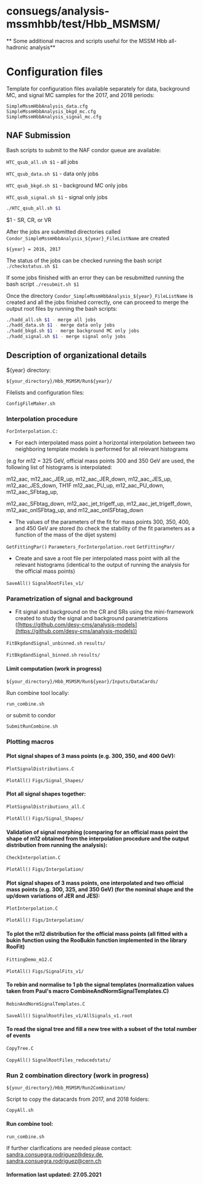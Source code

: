 # consuegs/analysis-mssmhbb/test/Hbb_MSMSM/ 

** Some additional macros and scripts useful for the MSSM Hbb all-hadronic analysis**

# Configuration files
Template for configuration files available separately for data, background MC, and signal MC samples for the 2017, and 2018 periods:

    SimpleMssmHbbAnalysis_data.cfg
    SimpleMssmHbbAnalysis_bkgd_mc.cfg
    SimpleMssmHbbAnalysis_signal_mc.cfg


## NAF Submission

Bash scripts to submit to the NAF condor queue are available:

`HTC_qsub_all.sh $1` - all jobs

`HTC_qsub_data.sh $1` - data only jobs 

`HTC_qsub_bkgd.sh $1` - background MC only jobs 

`HTC_qsub_signal.sh $1` - signal only jobs 

```bash
./HTC_qsub_all.sh $1
```
$1 - SR, CR, or VR


After the jobs are submitted directories called `Condor_SimpleMssmHbbAnalysis_${year}_FileListName` are created

`${year} = 2016, 2017`

The status of the jobs can be checked running the bash script `./checkstatus.sh $1`

If some jobs finished with an error they can be resubmitted running the bash script `./resubmit.sh $1`

Once the directory `Condor_SimpleMssmHbbAnalysis_${year}_FileListName` is created and all the jobs finished correctly, one can proceed to merge the output root files by running the bash scripts:

```bash
./hadd_all.sh $1 - merge all jobs
./hadd_data.sh $1 - merge data only jobs 
./hadd_bkgd.sh $1 - merge background MC only jobs 
./hadd_signal.sh $1 - merge signal only jobs 

```

## Description of organizational details

${year} directory:

`${your_directory}/Hbb_MSMSM/Run${year}/`

Filelists and configuration files:

`ConfigFileMaker.sh`


### Interpolation procedure

`ForInterpolation.C:`

* For each interpolated mass point a horizontal interpolation between two neighboring template models is performed for all relevant histograms

(e.g for m12 = 325 GeV, official mass points 300 and 350 GeV are used, the following list of histograms is interpolated: 
 
 m12_aac, m12_aac_JER_up, m12_aac_JER_down, m12_aac_JES_up, m12_aac_JES_down, TH1F	m12_aac_PU_up, m12_aac_PU_down, m12_aac_SFbtag_up, 
 
 m12_aac_SFbtag_down, m12_aac_jet_trigeff_up, m12_aac_jet_trigeff_down, m12_aac_onlSFbtag_up, and m12_aac_onlSFbtag_down
 
* The values of the parameters of the fit for mass points 300, 350, 400, and 450 GeV are stored (to check the stability of the fit parameters as a function of the mass of the dijet system) 

`GetFittingPar()` `Parameters_ForInterpolation.root`  `GetFittingPar/`

* Create and save a root file per interpolated mass point with all the relevant histograms (identical to the output of running the analysis for the official mass points)

`SaveAll()`  `SignalRootFiles_v1/`


### Parametrization of signal and background

* Fit signal and background on the CR and SRs using the mini-framework created to study the signal and background parametrizations ([https://github.com/desy-cms/analysis-models](https://github.com/desy-cms/analysis-models))

`FitBkgdandSignal_unbinned.sh`  `results/`

`FitBkgdandSignal_binned.sh`    `results/`


#### Limit computation (work in progress)

`${your_directory}/Hbb_MSMSM/Run${year}/Inputs/DataCards/`

Run combine tool locally:

`run_combine.sh`

or submit to condor

`SubmitRunCombine.sh`


### Plotting macros 

#### Plot signal shapes of 3 mass points (e.g. 300, 350, and 400 GeV):

`PlotSignalDistributions.C`

`PlotAll()` `Figs/Signal_Shapes/`


#### Plot all signal shapes together:

`PlotSignalDistributions_all.C` 

`PlotAll()` `Figs/Signal_Shapes/`


#### Validation of signal morphing (comparing for an official mass point the shape of m12 obtained from the interpolation procedure and the output distribution from running the analysis):
 
`CheckInterpolation.C`

`PlotAll()` `Figs/Interpolation/`


#### Plot signal shapes of 3 mass points, one interpolated and two official mass points (e.g. 300, 325, and 350 GeV) (for the nominal shape and the up/down variations of JER and JES):

`PlotInterpolation.C`

`PlotAll()` `Figs/Interpolation/`


#### To plot the m12 distribution for the official mass points (all fitted with a bukin function using the RooBukin function implemented in the library RooFit)
  
`FittingDemo_m12.C`
 
`PlotAll()` `Figs/SignalFits_v1/`


#### To rebin and normalise to 1 pb the signal templates (normalization values taken from Paul's macro CombineAndNormSignalTemplates.C)
 
`RebinAndNormSignalTemplates.C`

`SaveAll()` `SignalRootFiles_v1/AllSignals_v1.root`


#### To read the signal tree and fill a new tree with a subset of the total number of events

`CopyTree.C`

`CopyAll()` `SignalRootFiles_reducedstats/`


### Run 2 combination directory (work in progress)

`${your_directory}/Hbb_MSMSM/Run2Combination/`

Script to copy the datacards from 2017, and 2018 folders:

`CopyAll.sh`

#### Run combine tool:

`run_combine.sh`


If further clarifications are needed please contact: [sandra.consuegra.rodriguez@desy.de](sandra.consuegra.rodriguez@desy.de), [sandra.consuegra.rodriguez@cern.ch](sandra.consuegra.rodriguez@cern.ch)

#### Information last updated: 27.05.2021
